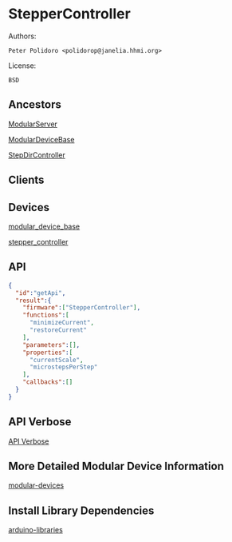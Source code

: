 # StepperController

Authors:

    Peter Polidoro <polidorop@janelia.hhmi.org>

License:

    BSD

## Ancestors

[ModularServer](https://github.com/janelia-arduino/ModularServer)

[ModularDeviceBase](https://github.com/janelia-arduino/ModularDeviceBase)

[StepDirController](https://github.com/janelia-arduino/StepDirController)

## Clients

## Devices

[modular_device_base](https://github.com/janelia-modular-devices/modular_device_base.git)

[stepper_controller](https://github.com/janelia-modular-devices/stepper_controller.git)

## API

```json
{
  "id":"getApi",
  "result":{
    "firmware":["StepperController"],
    "functions":[
      "minimizeCurrent",
      "restoreCurrent"
    ],
    "parameters":[],
    "properties":[
      "currentScale",
      "microstepsPerStep"
    ],
    "callbacks":[]
  }
}
```

## API Verbose

[API Verbose](./api.json)

## More Detailed Modular Device Information

[modular-devices](https://github.com/janelia-modular-devices/modular-devices)

## Install Library Dependencies

[arduino-libraries](https://github.com/janelia-arduino/arduino-libraries)
